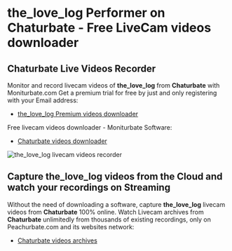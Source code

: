 # the_love_log Performer on Chaturbate - Free LiveCam videos downloader

## Chaturbate Live Videos Recorder

Monitor and record livecam videos of **the_love_log** from **Chaturbate** with Moniturbate.com
Get a premium trial for free by just and only registering with your Email address:
* [the_love_log Premium videos downloader](https://moniturbate.com/request-demo-licence-key.html)

Free livecam videos downloader - Moniturbate Software:
* [Chaturbate videos downloader](https://moniturbate.com/moniturbate-download-software.html)

![the_love_log livecam videos recorder](https://peachurnet.com/templates/moniturbate-software.png)


## Capture the_love_log videos from the Cloud and watch your recordings on Streaming

Without the need of downloading a software, capture **the_love_log** livecam videos from **Chaturbate** 100% online.
Watch Livecam archives from **Chaturbate** unlimitedly from thousands of existing recordings, only on Peachurbate.com and its websites network:
* [Chaturbate videos archives](https://peachurnet.com/)